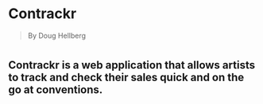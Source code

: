 # Contrackr
>By Doug Hellberg
#
## Contrackr is a web application that allows artists to track and check their sales quick and on the go at conventions.

